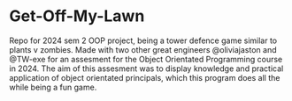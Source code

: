 # Get-Off-My-Lawn
Repo for 2024 sem 2 OOP project, being a tower defence game similar to plants v zombies. Made with two other great engineers @oliviajaston and @TW-exe for an assesment for the Object Orientated Programming course in 2024. The aim of this assesment was to display knowledge and practical application of object orientated principals, which this program does all the while being a fun game. 
